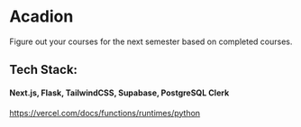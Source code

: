 # Acadion

Figure out your courses for the next semester based on completed courses.

## Tech Stack:
#### Next.js, Flask, TailwindCSS, Supabase, PostgreSQL Clerk




https://vercel.com/docs/functions/runtimes/python